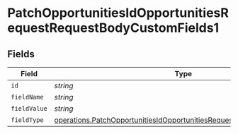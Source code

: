 # PatchOpportunitiesIdOpportunitiesRequestRequestBodyCustomFields1


## Fields

| Field                                                                                                                                                              | Type                                                                                                                                                               | Required                                                                                                                                                           | Description                                                                                                                                                        |
| ------------------------------------------------------------------------------------------------------------------------------------------------------------------ | ------------------------------------------------------------------------------------------------------------------------------------------------------------------ | ------------------------------------------------------------------------------------------------------------------------------------------------------------------ | ------------------------------------------------------------------------------------------------------------------------------------------------------------------ |
| `id`                                                                                                                                                               | *string*                                                                                                                                                           | :heavy_minus_sign:                                                                                                                                                 | N/A                                                                                                                                                                |
| `fieldName`                                                                                                                                                        | *string*                                                                                                                                                           | :heavy_minus_sign:                                                                                                                                                 | N/A                                                                                                                                                                |
| `fieldValue`                                                                                                                                                       | *string*                                                                                                                                                           | :heavy_minus_sign:                                                                                                                                                 | N/A                                                                                                                                                                |
| `fieldType`                                                                                                                                                        | [operations.PatchOpportunitiesIdOpportunitiesRequestRequestBodyFieldType](../../models/operations/patchopportunitiesidopportunitiesrequestrequestbodyfieldtype.md) | :heavy_minus_sign:                                                                                                                                                 | N/A                                                                                                                                                                |